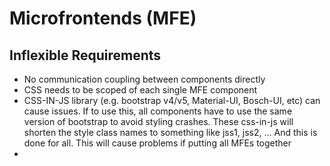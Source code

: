 # Microfrontends (MFE)


## Inflexible Requirements
- No communication coupling between components directly
- CSS needs to be scoped of each single MFE component
- CSS-IN-JS library (e.g. bootstrap v4/v5, Material-UI, Bosch-UI, etc) can cause issues. If to use this, all components have to use the same version of bootstrap to avoid styling crashes.
These css-in-js will shorten the style class names to something like jss1, jss2, ... And this is done for all. This will cause problems if putting all MFEs together
- 
